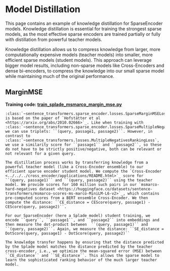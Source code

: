 # Model Distillation

This page contains an example of knowledge distillation for SparseEncoder models. Knowledge distillation is essential for training the strongest sparse models, as the most effective sparse encoders are trained partially or fully with distillation from powerful teacher models.

Knowledge distillation allows us to compress knowledge from larger, more computationally expensive models (teacher models) into smaller, more efficient sparse models (student models). This approach can leverage bigger model results, including non-sparse models like Cross-Encoders and dense bi-encoders, to compress the knowledge into our small sparse model while maintaining much of the original performance.

## MarginMSE
**Training code: [train_splade_msmarco_margin_mse.py](train_splade_msmarco_margin_mse.py)**

```{eval-rst}
:class:`~sentence_transformers.sparse_encoder.losses.SparseMarginMSELoss` is based on the paper of `Hofstätter et al <https://arxiv.org/abs/2010.02666>`_. Like when training with :class:`~sentence_transformers.sparse_encoder.losses.SparseMultipleNegativesRankingLoss`, we can use triplets: ``(query, passage1, passage2)``. However, in contrast to :class:`~sentence_transformers.losses.MultipleNegativesRankingLoss`, we use a similarity score for ``passage1`` and ``passage2``, so these do not have to be strictly positive/negative, both can be relevant or not relevant for a given query.

The distillation process works by transferring knowledge from a powerful teacher model (like a Cross-Encoder ensemble) to our efficient sparse encoder student model. We compute the `Cross-Encoder <../../../cross_encoder/applications/README.html>`_ score for ``(query, passage1)`` and ``(query, passage2)`` using the teacher model. We provide scores for 160 million such pairs in our `msmarco-hard-negatives dataset <https://huggingface.co/datasets/sentence-transformers/msmarco-scores-ms-marco-MiniLM-L6-v2>`_, which contains pre-computed scores from a BERT ensemble Cross-Encoder. We then compute the distance: ``CE_distance = CEScore(query, passage1) - CEScore(query, passage2)``.

For our SparseEncoder (here a Splade model) student training, we encode ``query``, ``passage1``, and ``passage2`` into embeddings and then measure the dot-product between  ``(query, passage1)`` and ``(query, passage2)``. Again, we measure the distance: ``SE_distance = DotScore(query, passage1) - DotScore(query, passage2)``

The knowledge transfer happens by ensuring that the distance predicted by the Splade model matches the distance predicted by the teacher cross-encoder, i.e., we optimize the mean-squared error (MSE) between ``CE_distance`` and ``SE_distance``. This allows the sparse model to learn the sophisticated ranking behavior of the much larger teacher model.

```